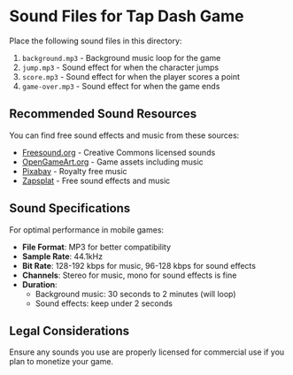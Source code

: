 # Sound Files for Tap Dash Game

Place the following sound files in this directory:

1. `background.mp3` - Background music loop for the game
2. `jump.mp3` - Sound effect for when the character jumps
3. `score.mp3` - Sound effect for when the player scores a point
4. `game-over.mp3` - Sound effect for when the game ends

## Recommended Sound Resources

You can find free sound effects and music from these sources:

- [Freesound.org](https://freesound.org/) - Creative Commons licensed sounds
- [OpenGameArt.org](https://opengameart.org/) - Game assets including music
- [Pixabay](https://pixabay.com/music/) - Royalty free music
- [Zapsplat](https://www.zapsplat.com/) - Free sound effects and music

## Sound Specifications

For optimal performance in mobile games:

- **File Format**: MP3 for better compatibility
- **Sample Rate**: 44.1kHz
- **Bit Rate**: 128-192 kbps for music, 96-128 kbps for sound effects
- **Channels**: Stereo for music, mono for sound effects is fine
- **Duration**: 
  - Background music: 30 seconds to 2 minutes (will loop)
  - Sound effects: keep under 2 seconds

## Legal Considerations

Ensure any sounds you use are properly licensed for commercial use if you plan to monetize your game.
